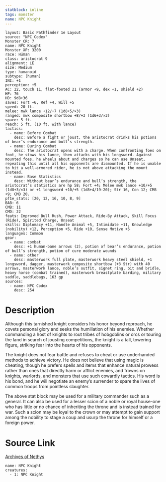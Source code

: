 ```yaml
---
statblock: inline
tags: monster
name: NPC Knight
---
```

```statblock
layout: Basic Pathfinder 1e Layout
source: "NPC Codex"
Monster_CR: 7
name: NPC Knight
Monster_XP: 3200
race: Human
class: aristocrat 9
alignment: LE
size: Medium
type: humanoid
subtype: (human)
INI: +1
perception: +5
AC: 22, touch 11, flat-footed 21 (armor +9, dex +1, shield +2)
HP: 76
HD: 9d8+36
saves: Fort +6, Ref +4, Will +5
speed: 20 ft.
melee: mwk lance +12/+7 (1d8+5/×3)
ranged: mwk composite shortbow +8/+3 (1d6+3/×3)
space: 5 ft.
reach: 5 ft. (10 ft. with lance)
tactics:
  - name: Before Combat
    desc: Before a fight or joust, the aristocrat drinks his potions of bear’s endurance and bull’s strength.
  - name: During Combat
    desc: The aristocrat opens with a charge. When confronting foes on foot, he stows his lance, then attacks with his longsword. Against mounted foes, he wheels about and charges so he can use Unseat, repeating this until all his opponents are dismounted. If he is unable to hit a well-armored rider, he is not above attacking the mount instead.
  - name: Base Statistics
    desc: Without bear’s endurance and bull’s strength, the aristocrat’s statistics are hp 58; Fort +4; Melee mwk lance +10/+5 (1d8+3/×3) or +1 longsword +10/+5 (1d8+4/19-20); Str 16, Con 12; CMB +9; CMD 20.
pf1e_stats: [20, 12, 16, 10, 8, 9]
BAB: 6
CMB: 11
CMD: 22
feats: Improved Bull Rush, Power Attack, Ride-By Attack, Skill Focus (Ride), Spirited Charge, Unseat
skills: Diplomacy +11, Handle Animal +5, Intimidate +11, Knowledge (nobility) +12, Perception +5, Ride +10, Sense Motive +5
languages: Common
gear:
  - name: combat
    desc: +1 human-bane arrows (2), potion of bear’s endurance, potion of bull’s strength, potion of cure moderate wounds
  - name: other
    desc: masterwork full plate, masterwork heavy steel shield, +1 longsword, dagger, masterwork composite shortbow (+3 Str) with 40 arrows, masterwork lance, noble’s outfit, signet ring, bit and bridle, heavy horse (combat trained), masterwork breastplate barding, military saddle, saddlebags, 163 gp
sources:
  - name: NPC Codex
    desc: 254
```
# Description
Although this tarnished knight considers his honor beyond reproach, he covets personal glory and seeks the humiliation of his enemies. Whether commanding a host of knights to rout tribes of hobgoblins or orcs or touring the land in search of jousting competitions, the knight is a tall, towering figure, striking fear into the hearts of his opponents.

The knight does not fear battle and refuses to cheat or use underhanded methods to achieve victory. He does not believe that using magic is cheating, though he prefers spells and items that enhance natural prowess rather than ones that directly harm or afflict enemies, and frowns on knights, warlords, and monsters that use such cowardly tactics. His word is his bond, and he will negotiate an enemy’s surrender to spare the lives of common troops from pointless slaughter.

The above stat block may be used for a military commander such as a general. It can also be used for a lesser scion of a noble or royal house-one who has little or no chance of inheriting the throne and is instead trained for war. Such a scion may be loyal to the crown or may attempt to gain support among the nobility to stage a coup and usurp the throne for himself or a foreign power.
# Source Link
[Archives of Nethys](https://aonprd.com/NPCDisplay.aspx?ItemName=Knight)
```encounter-table
name: NPC Knight
creatures:
  - 1: NPC Knight
```
